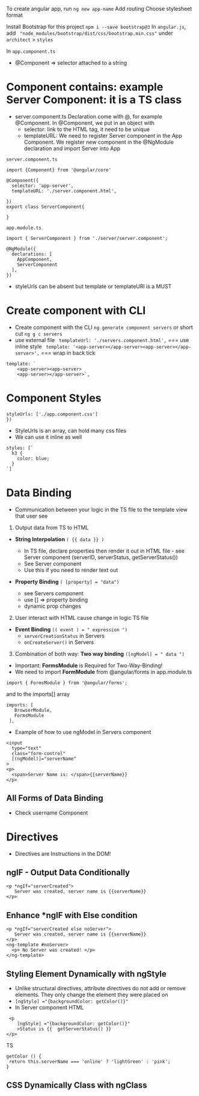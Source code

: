 To create angular app, run `ng new app-name`
Add routing
Choose stylesheet format

Install Bootstrap for this project `npm i --save bootstrap@3`
In `angular.js`, add ` "node_modules/bootstrap/dist/css/bootstrap.min.css"` under `architect` > `styles`

In ```app.component.ts```
- @Component => selector attached to a string

# Component contains: example Server Component: it is a TS class
- server.component.ts
Declaration come with @, for example @Component.
In @Component, we put in an object with
    - selector: link to the HTML tag, it need to be unique
    - templateURL: 
We need to register Server component in the App Component. We register new component in the @NgModule declaration and import Server into App
``` 
server.component.ts

import {Component} from '@angular/core'

@Component({
  selector: 'app-server',
  templateURL: './server.component.html',

})
export class ServerComponent{
  
}
```
```
app.module.ts

import { ServerComponent } from './server/server.component';

@NgModule({
  declarations: [
    AppComponent,
    ServerComponent
  ],
})
```

- styleUrls can be absent but template or templateURl is a MUST

# Create component with CLI

- Create component with the CLI `ng generate component servers` or short cut `ng g c servers`
- use external file ` templateUrl: './servers.component.html',` 
===  use inline style ` template: '<app-server></app-server><app-server></app-server>',` 
=== wrap in back tick
```
template: `
    <app-server><app-server>
    <app-server></app-server>`,

```

# Component Styles
```
styleUrls: ['./app.component.css']
})
``` 
- StyleUrls is an array, can hold many css files
- We can use it inline as well
```
styles: [`
  h3 {
    color: blue;
  }
`]
```

# Data Binding
- Communication between your logic in the TS file to the template view that user see

1. Output data from TS to HTML
  - **String Interpolation** `( {{ data }} )`
    - In TS file, declare properties then render it out in HTML file - see Server component (serverID, serverStatus, getServerStatus())
    - See Server component
    - Use this if you need to render text out

  - **Property Binding** `( [property] = "data")`
    - see Servers component
    - use [] => property binding
    - dynamic prop changes

2. User interact with HTML cause change in logic TS file
  - **Event Binding** `(( event ) = " expression ")`
    - `serverCreationStatus` in Servers
    - `onCreateServer()` in Servers 

3. Combination of both way: **Two way binding** `([ngModel] = " data ")`
- Important: **FormsModule** is Required for Two-Way-Binding!
- We need to import **FormModule** from @angular/forms in app.module.ts
```
import { FormsModule } from '@angular/forms'; 
```
and to the imports[] array
 ```
 imports: [
    BrowserModule,
    FormsModule
  ],
```
- Example of how to use ngModel in Servers component
```
<input
  type="text"
  class="form-control"
  [(ngModel)]="serverName"
>
<p>
  <span>Server Name is: </span>{{serverName}}
</p>
```

## All Forms of Data Binding
- Check username Component 

# Directives
- Directives are Instructions in the DOM!

## ngIF - Output Data Conditionally 
```
<p *ngIf="serverCreated">
   Server was created, server name is {{serverName}}
</p>
```

## Enhance *ngIF with Else condition
```
<p *ngIf="serverCreated else noServer">
   Server was created, server name is {{serverName}}
</p>
<ng-template #noServer>
  <p> No Server was created! </p>
</ng-template>
```

## Styling Element Dynamically with ngStyle
- Unlike structural directives, attribute directives do not add or remove elements. They only change the element they were placed on
- `[ngStyle] ="{backgroundColor: getColor()}"`
- In Server component HTML
```
 <p
    [ngStyle] ="{backgroundColor: getColor()}"
    >Status is {{  getServerStatus() }}
</p>
```
TS
```
getColor () {
 return this.serverName === 'online' ? 'lightGreen' : 'pink';
}
```

## CSS Dynamically Class with ngClass
